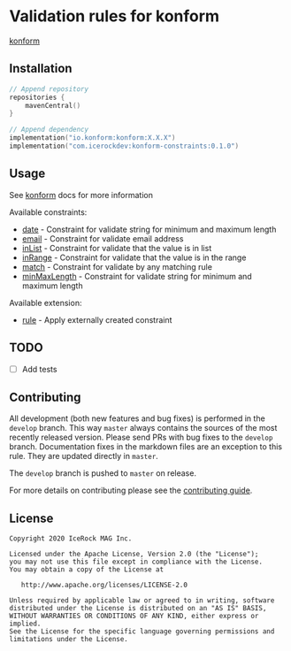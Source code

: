 # Validation rules for konform

[konform](https://github.com/konform-kt/konform)

## Installation

````kotlin
// Append repository
repositories {
    mavenCentral()
}

// Append dependency
implementation("io.konform:konform:X.X.X")
implementation("com.icerockdev:konform-constraints:0.1.0")
````

## Usage

See [konform](https://github.com/konform-kt/konform) docs for more information

Available constraints:
- [date](src/main/kotlin/com/icerockdev/konformConstraints/date.kt) - Constraint for validate string for minimum and maximum length
- [email](src/main/kotlin/com/icerockdev/konformConstraints/email.kt) - Constraint for validate email address
- [inList](src/main/kotlin/com/icerockdev/konformConstraints/inList.kt) - Constraint for validate that the value is in list
- [inRange](src/main/kotlin/com/icerockdev/konformConstraints/inRange.kt) - Constraint for validate that the value is in the range
- [match](src/main/kotlin/com/icerockdev/konformConstraints/match.kt) - Constraint for validate by any matching rule
- [minMaxLength](src/main/kotlin/com/icerockdev/konformConstraints/minMaxLength.kt) - Constraint for validate string for minimum and maximum length

Available extension:
- [rule](src/main/kotlin/com/icerockdev/konformConstraints/extension/rule.kt) - Apply externally created constraint

## TODO

- [ ] Add tests

## Contributing

All development (both new features and bug fixes) is performed in the `develop` branch. This way `master` always
contains the sources of the most recently released version. Please send PRs with bug fixes to the `develop` branch.
Documentation fixes in the markdown files are an exception to this rule. They are updated directly in `master`.

The `develop` branch is pushed to `master` on release.

For more details on contributing please see the [contributing guide](CONTRIBUTING.md).

## License

    Copyright 2020 IceRock MAG Inc.
    
    Licensed under the Apache License, Version 2.0 (the "License");
    you may not use this file except in compliance with the License.
    You may obtain a copy of the License at
    
       http://www.apache.org/licenses/LICENSE-2.0
    
    Unless required by applicable law or agreed to in writing, software
    distributed under the License is distributed on an "AS IS" BASIS,
    WITHOUT WARRANTIES OR CONDITIONS OF ANY KIND, either express or implied.
    See the License for the specific language governing permissions and
    limitations under the License.
